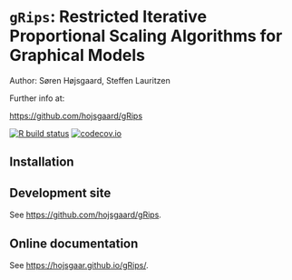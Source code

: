 
<!-- README.md is generated from README.Rmd. Please edit only README.Rmd! -->

# `gRips`: Restricted Iterative Proportional Scaling Algorithms for Graphical Models

Author: Søren Højsgaard, Steffen Lauritzen

Further info at:

<https://github.com/hojsgaard/gRips>

<!-- badges: start -->

[![R build
status](https://github.com/r-cas/caracas/workflows/R-CMD-check/badge.svg)](https://github.com/r-cas/caracas/actions)
[![codecov.io](https://codecov.io/gh/r-cas/caracas/branch/master/graphs/badge.svg)](https://app.codecov.io/gh/r-cas/caracas?branch=master)
<!-- badges: end -->

## Installation

## Development site

See <https://github.com/hojsgaard/gRips>.

## Online documentation

See <https://hojsgaar.github.io/gRips/>.
